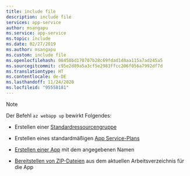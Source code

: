 ```yaml
---
title: include file
description: include file
services: app-service
author: msangapu
ms.service: app-service
ms.topic: include
ms.date: 02/27/2019
ms.author: msangapu
ms.custom: include file
ms.openlocfilehash: 08458bd170707b28c69fdad1d8aa115a7ad245a5
ms.sourcegitcommit: c95e2d89a5a3cf5e2983ffcc206f056a7992df7d
ms.translationtype: HT
ms.contentlocale: de-DE
ms.lasthandoff: 11/24/2020
ms.locfileid: "95558181"
---
```

> [!NOTE]
> Der Befehl `az webapp up` bewirkt Folgendes:
>
>- Erstellen einer [Standardressourcengruppe](/cli/azure/group?view=azure-cli-latest#az-group-create)
>
>- Erstellen eines standardmäßigen [App Service-Plans](/cli/azure/appservice/plan?view=azure-cli-latest#az-appservice-plan-create)
>
>- [Erstellen einer App](/cli/azure/webapp?view=azure-cli-latest#az-webapp-create) mit dem angegebenen Namen
>
>- [Bereitstellen von ZIP-Dateien](../articles/app-service/deploy-zip.md) aus dem aktuellen Arbeitsverzeichnis für die App
>